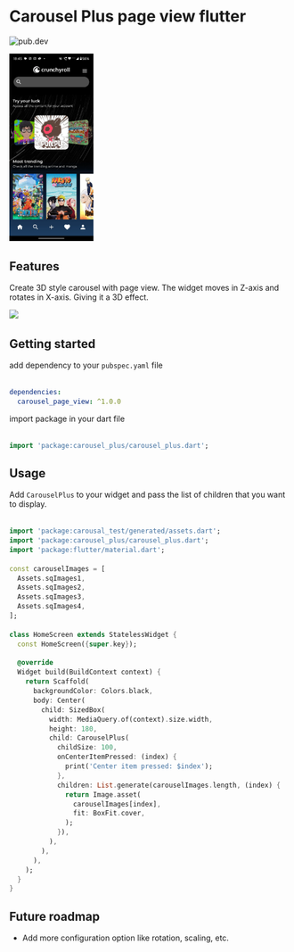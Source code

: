 # Carousel Plus page view flutter

![pub.dev](https://img.shields.io/badge/pub.dev-1.0.0-green)

<div align="left">
<img src="https://raw.githubusercontent.com/abdulrehmank7/carousel-plus/master/carousel_plus/preview.webp" width="30%" alt="" >
</div>

## Features

Create 3D style carousel with page view. The widget moves in Z-axis and rotates in X-axis. Giving it a 3D effect.

<div align="left">
<img src="https://raw.githubusercontent.com/abdulrehmank7/carousel-plus/master/carousel_plus/preview.gif" width="30%" >
</div>

## Getting started

add dependency to your `pubspec.yaml` file

```yaml

dependencies:
  carousel_page_view: ^1.0.0

```
import package in your dart file

```dart

import 'package:carousel_plus/carousel_plus.dart';

```
## Usage

Add `CarouselPlus` to your widget and pass the list of children that you want to display.

```dart

import 'package:carousal_test/generated/assets.dart';
import 'package:carousel_plus/carousel_plus.dart';
import 'package:flutter/material.dart';

const carouselImages = [
  Assets.sqImages1,
  Assets.sqImages2,
  Assets.sqImages3,
  Assets.sqImages4,
];

class HomeScreen extends StatelessWidget {
  const HomeScreen({super.key});

  @override
  Widget build(BuildContext context) {
    return Scaffold(
      backgroundColor: Colors.black,
      body: Center(
        child: SizedBox(
          width: MediaQuery.of(context).size.width,
          height: 180,
          child: CarouselPlus(
            childSize: 100,
            onCenterItemPressed: (index) {
              print('Center item pressed: $index');
            },
            children: List.generate(carouselImages.length, (index) {
              return Image.asset(
                carouselImages[index],
                fit: BoxFit.cover,
              );
            }),
          ),
        ),
      ),
    );
  }
}

```


## Future roadmap
- Add more configuration option like rotation, scaling, etc.
